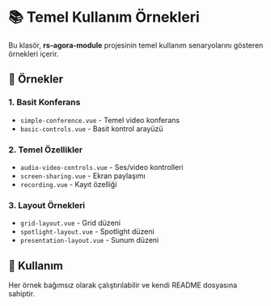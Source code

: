 # 📚 **Temel Kullanım Örnekleri**

Bu klasör, **rs-agora-module** projesinin temel kullanım senaryolarını gösteren örnekleri içerir.

## 🎯 **Örnekler**

### **1. Basit Konferans**
- `simple-conference.vue` - Temel video konferans
- `basic-controls.vue` - Basit kontrol arayüzü

### **2. Temel Özellikler**
- `audio-video-controls.vue` - Ses/video kontrolleri
- `screen-sharing.vue` - Ekran paylaşımı
- `recording.vue` - Kayıt özelliği

### **3. Layout Örnekleri**
- `grid-layout.vue` - Grid düzeni
- `spotlight-layout.vue` - Spotlight düzeni
- `presentation-layout.vue` - Sunum düzeni

## 🚀 **Kullanım**

Her örnek bağımsız olarak çalıştırılabilir ve kendi README dosyasına sahiptir.
